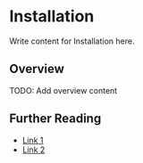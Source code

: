 # Installation

Write content for Installation here.

## Overview

TODO: Add overview content

## Further Reading

- [Link 1](...)
- [Link 2](...)
